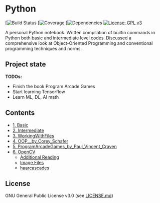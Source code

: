 # Python

[![Build Status](https://img.shields.io/appveyor/ci/gruntjs/grunt.svg)
[![Coverage](https://img.shields.io/azure-devops/coverage/swellaby/opensource/25.svg)
[![Dependencies](https://img.shields.io/david/expressjs/express.svg)
[![License: GPL v3](https://img.shields.io/badge/License-GPLv3-blue.svg)](https://www.gnu.org/licenses/gpl-3.0)

A personal Python notebook. Written compilation of builtin commands in Python both basic and intermediate level codes. Discussed a comprehensive look at Object-Oriented Programming and conventional programming techniques and norms. 

Project state
-------------
**TODOs:**
* Finish the book Program Arcade Games
* Start learning Tensorflow
* Learn ML, DL, AI math

Contents
--------
 * [1. Basic](https://github.com/reyfrancis/Mastering-Python/tree/master/1.%20Basic)
 * [2. Intermediate](https://github.com/reyfrancis/Mastering-Python/tree/master/2.%20Intermediate)
 * [3. WorkingWithFiles](https://github.com/reyfrancis/Mastering-Python/tree/master/3.%20WorkingWithFiles)
 * [4. OOP__by_Corey_Schafer](https://github.com/reyfrancis/Mastering-Python/tree/master/4.%20OOP__by_Corey_Schafer)
 * [5. ProgramArcadeGames_by_Paul_Vincent_Craven](https://github.com/reyfrancis/Mastering-Python/tree/master/5.%20ProgramArcadeGames_by_Paul_Vincent_Craven)
 * [6. OpenCV](https://github.com/reyfrancis/Mastering-Python/tree/master/6.%20OpenCV)
   * [Additional Reading](https://github.com/reyfrancis/Mastering-Python/tree/master/6.%20OpenCV/Additional%20Reading)
   * [Image Files](https://github.com/reyfrancis/Mastering-Python/tree/master/6.%20OpenCV/Image%20Files)
   * [haarcascades](https://github.com/reyfrancis/Mastering-Python/tree/master/6.%20OpenCV/haarcascades)
  
License
-------
GNU General Public License v3.0 (see [LICENSE.md](https://github.com/reyfrancis/Mastering-Python/blob/master/LICENSE))

